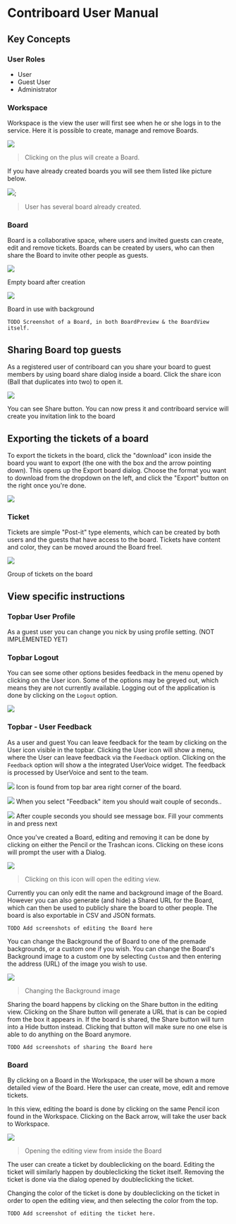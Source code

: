 # Contriboard User Manual

## Key Concepts

### User Roles


  * User
  * Guest User 
  * Administrator


### Workspace
Workspace is the view the user will first see when he or she logs in to the
service. Here it is possible to create, manage and remove Boards.

![](https://www.dropbox.com/s/003hzylkidiwrm8/CreateNewBoard.jpg?dl=1)
> Clicking on the plus will create a Board.

If you have already created boards you will see them listed like picture below.

![](https://www.dropbox.com/s/8cgh49ujkt98eqt/MultipleBoardsInWorkspace.jpg?dl=1);
> User has several board already created. 


### Board
Board is a collaborative space, where users and invited guests can create, edit
and remove tickets. Boards can be created by users, who can then share the
Board to invite other people as guests.



![](http://i.imgur.com/vSUBQUb.png)

Empty board after creation

![](https://www.dropbox.com/s/zckvon0z6ifdjc7/boardontherun.jpb?dl=1)

Board in use with background



	TODO Screenshot of a Board, in both BoardPreview & the BoardView itself.

## Sharing Board top guests

As a registered user of contriboard can you share your board to guest members by using board share dialog inside a board. Click the share icon (Ball that duplicates into two) to open it.

![](http://i.imgur.com/mOBIoZA.png)

You can see Share button. You can now press it and contriboard service will create you invitation link to the board


## Exporting the tickets of a board
To export the tickets in the board, click the "download" icon inside the board you want to export (the one with the box and the arrow pointing down). This opens up the Export board dialog. Choose the format you want to download from the dropdown on the left, and click the "Export" button on the right once you're done.

![](http://i.imgur.com/LLSipMg.png)


### Ticket
Tickets are simple "Post-it" type elements, which can be created by both users
and the guests that have access to the board. Tickets have content and color,
they can be moved around the Board freel.

![](https://www.dropbox.com/s/o3uj0aziivmtmxb/ExamplesOfTicket.jpg?dl=1)

Group of tickets on the board


## View specific instructions

### Topbar User Profile 


As a guest user you can change you nick by using profile setting. (NOT IMPLEMENTED YET)

### Topbar Logout  

You can see some other options besides feedback in the menu opened by clicking
on the User icon. Some of the options may be greyed out, which means they are
not currently available. Logging out of the application is done by clicking on
the `Logout` option.

![](https://www.dropbox.com/s/sgpj31i72n8ya0s/Logout.jpg?dl=1)

### Topbar - User Feedback


As a user and guest You can leave feedback for the team by clicking on the User icon visible in the
topbar. Clicking the User icon will show a menu, where the User can leave
feedback via the `Feedback` option. Clicking on the `Feedback` option will show
a the integrated UserVoice widget. The feedback is processed by UserVoice and
sent to the team.


![](https://www.dropbox.com/s/64rfqfxdazxw2ks/GiveFeedback.jpg?dl=1)
Icon is found from top bar area right corner of the board.


![](https://www.dropbox.com/s/f35rs7twp5ti3uq/GiveFeedback2.jpg?dl=1)
When you select "Feedback" item you should wait couple of seconds..

![](https://www.dropbox.com/s/b3bd9b9tcahakvj/GiveFeedback4.jpg?dl=1)
After couple seconds you should see message box. Fill your comments in and press next





Once you've created a Board, editing and removing it can be done by clicking on
either the Pencil or the Trashcan icons. Clicking on these icons will prompt
the user with a Dialog.

![](https://www.dropbox.com/s/cz6mjo2dxx5k9b2/EditBoard.jpg?dl=1)
> Clicking on this icon will open the editing view.

Currently you can only edit the name and background image of the Board. However
you can also generate (and hide) a Shared URL for the Board, which can then be
used to publicly share the board to other people. The board is also exportable
in CSV and JSON formats.

	TODO Add screenshots of editing the Board here

You can change the Background the of Board to one of the premade backgrounds,
or a custom one if you wish. You can change the Board's Background image to a
custom one by selecting `Custom` and then entering the address (URL) of the
image you wish to use.

![](https://www.dropbox.com/s/s88312b96xitlz8/SelectBackground.jpg?dl=1)
> Changing the Background image

Sharing the board happens by clicking on the Share button in the editing view.
Clicking on the Share button will generate a URL that is can be copied from the
box it appears in. If the board is shared, the Share button will turn into a
Hide button instead. Clicking that button will make sure no one else is able to
do anything on the Board anymore.

	TODO Add screenshots of sharing the Board here

### Board
By clicking on a Board in the Workspace, the user will be shown a more detailed
view of the Board. Here the user can create, move, edit and remove tickets.

In this view, editing the board is done by clicking on the same Pencil icon
found in the Workspace. Clicking on the Back arrow, will take the user back to
Workspace.

![](https://www.dropbox.com/s/kxb7d30jze5nk2g/EditBoardTool.jpg?dl=1)
> Opening the editing view from inside the Board

The user can create a ticket by doubleclicking on the board. Editing the ticket
will similarly happen by doubleclicking the ticket itself. Removing the ticket
is done via the dialog opened by doubleclicking the ticket.

Changing the color of the ticket is done by doubleclicking on the ticket in
order to open the editing view, and then selecting the color from the top.

	TODO Add screenshot of editing the ticket here.
